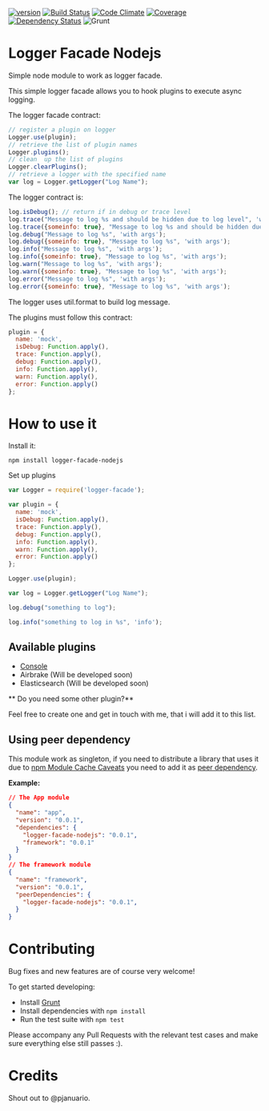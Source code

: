 [![version](https://badge.fury.io/js/logger-facade-nodejs.svg)](https://www.npmjs.org/package/logger-facade-nodejs)
[![Build Status](https://travis-ci.org/micro-toolkit/logger-facade-nodejs.svg?branch=master)](https://travis-ci.org/micro-toolkit/logger-facade-nodejs)
[![Code Climate](https://codeclimate.com/github/micro-toolkit/logger-facade-nodejs.png)](https://codeclimate.com/github/micro-toolkit/logger-facade-nodejs)
[![Coverage](https://codeclimate.com/github/micro-toolkit/logger-facade-nodejs/coverage.png)](https://codeclimate.com/github/micro-toolkit/logger-facade-nodejs)
[![Dependency Status](https://gemnasium.com/micro-toolkit/logger-facade-nodejs.svg)](https://gemnasium.com/micro-toolkit/logger-facade-nodejs)
![Grunt](https://cdn.gruntjs.com/builtwith.png)

Logger Facade Nodejs
====================

Simple node module to work as logger facade.

This simple logger facade allows you to hook plugins to execute async logging.

The logger facade contract:
```javascript
// register a plugin on logger
Logger.use(plugin);
// retrieve the list of plugin names
Logger.plugins();
// clean  up the list of plugins
Logger.clearPlugins();
// retrieve a logger with the specified name
var log = Logger.getLogger("Log Name");
```

The logger contract is:
```javascript
log.isDebug(); // return if in debug or trace level
log.trace("Message to log %s and should be hidden due to log level", 'with args');
log.trace({someinfo: true}, "Message to log %s and should be hidden due to log level", 'with args');
log.debug("Message to log %s", 'with args');
log.debug({someinfo: true}, "Message to log %s", 'with args');
log.info("Message to log %s", 'with args');
log.info({someinfo: true}, "Message to log %s", 'with args');
log.warn("Message to log %s", 'with args');
log.warn({someinfo: true}, "Message to log %s", 'with args');
log.error("Message to log %s", 'with args');
log.error({someinfo: true}, "Message to log %s", 'with args');
```

The logger uses util.format to build log message.


The plugins must follow this contract:
```javascript
plugin = {
  name: 'mock',
  isDebug: Function.apply(),
  trace: Function.apply(),
  debug: Function.apply(),
  info: Function.apply(),
  warn: Function.apply(),
  error: Function.apply()
};
```

# How to use it

Install it:

```
npm install logger-facade-nodejs
```

Set up plugins
```javascript
var Logger = require('logger-facade');

var plugin = {
  name: 'mock',
  isDebug: Function.apply(),
  trace: Function.apply(),
  debug: Function.apply(),
  info: Function.apply(),
  warn: Function.apply(),
  error: Function.apply()
};

Logger.use(plugin);

var log = Logger.getLogger("Log Name");

log.debug("something to log");

log.info("something to log in %s", 'info');
```

## Available plugins
* [Console](https://www.npmjs.org/package/logger-facade-console-plugin-nodejs)
* Airbrake (Will be developed soon)
* Elasticsearch (Will be developed soon)

** Do you need some other plugin?**

Feel free to create one and get in touch with me, that i will add it to this list.

## Using peer dependency

This module work as singleton, if you need to distribute a library that uses it due
to [npm Module Cache Caveats](http://nodejs.org/api/modules.html#modules_module_caching_caveats)
you need to add it as [peer dependency](http://blog.nodejs.org/2013/02/07/peer-dependencies/).

**Example:**

```json
// The App module
{
  "name": "app",
  "version": "0.0.1",
  "dependencies": {
    "logger-facade-nodejs": "0.0.1",
    "framework": "0.0.1"
  }
}
// The framework module
{
  "name": "framework",
  "version": "0.0.1",
  "peerDependencies": {
    "logger-facade-nodejs": "0.0.1",
  }
}
```

# Contributing
Bug fixes and new features are of course very welcome!

To get started developing:
 - Install [Grunt](http://gruntjs.com/)
 - Install dependencies with ```npm install```
 - Run the test suite with ```npm test```

Please accompany any Pull Requests with the relevant test cases and make sure everything else still passes :).

# Credits
Shout out to @pjanuario.
